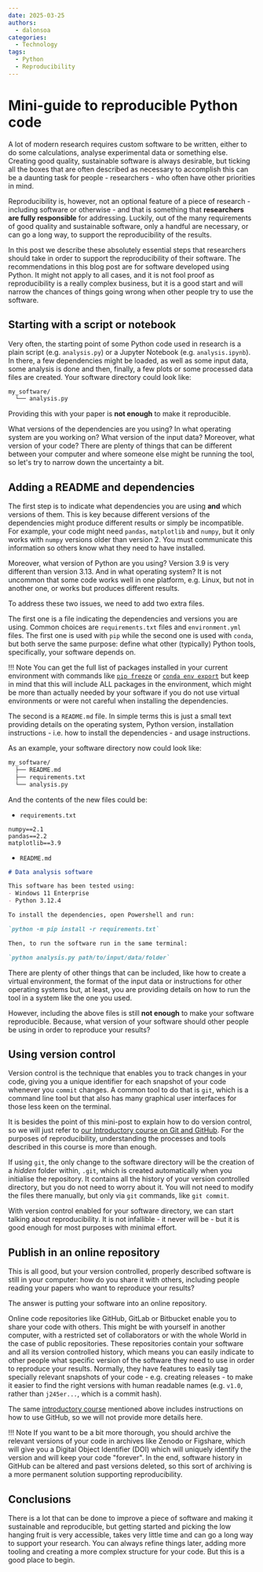 ```yaml
---
date: 2025-03-25
authors:
  - dalonsoa
categories:
  - Technology
tags:
  - Python
  - Reproducibility
---
```


# Mini-guide to reproducible Python code

A lot of modern research requires custom software to be written, either to do some
calculations, analyse experimental data or something else. Creating good quality, sustainable
software is always desirable, but ticking all the boxes that are often described as
necessary to accomplish this can be a daunting task for people - researchers - who often
have other priorities in mind.

Reproducibility is, however, not an optional feature of a piece of research - including
software or otherwise - and that is something that **researchers are fully responsible** for
addressing. Luckily, out of the many requirements of good quality and sustainable software,
only a handful are necessary, or can go a long way, to support the reproducibility of
the results.

In this post we describe these absolutely essential steps that
researchers should take in order to support the reproducibility of their software.
The recommendations in this blog post are for software developed using Python. It might not apply to all cases, and it is not fool proof as
reproducibility is a really complex business, but it is a good start and will narrow the
chances of things going wrong when other people try to use the software.
<!-- more -->

## Starting with a script or notebook

Very often, the starting point of some Python code used in research is a plain script
(e.g. `analysis.py`) or a Jupyter Notebook (e.g. `analysis.ipynb`). In there, a few
dependencies might be loaded, as well as some input data, some analysis is done and
then, finally, a few plots or some processed data files are created. Your software
directory could look like:

```bash
my_software/
  └── analysis.py
```

Providing this with your paper is **not enough** to make it reproducible.

What versions of the dependencies are you using? In what operating system are you
working on? What version of the input data? Moreover, what version of your code? There are plenty
of things that can be different between your computer and where someone else might be
running the tool, so let's try to narrow down the uncertainty a bit.

## Adding a README and dependencies

The first step is to indicate what dependencies you are using **and** which versions of
them. This is key because different versions of the dependencies might produce different
results or simply be incompatible. For example, your code might need `pandas`,
`matplotlib` and `numpy`, but it only works with `numpy` versions older than version 2. You must
communicate this information so others know what they need to have installed.

Moreover, what version of Python are you using? Version 3.9 is very different than
version 3.13. And in what operating system? It is not uncommon that some code works well in
one platform, e.g. Linux, but not in another one, or works but produces different
results.

To address these two issues, we need to add two extra files.

The first one is a file indicating the dependencies and versions you are using. Common
choices are `requirements.txt` files and `environment.yml` files. The first one is used
with `pip` while the second one is used with `conda`, but both serve the same purpose:
define what other (typically) Python tools, specifically, your software depends on.

!!! Note
    You can get the full list of packages installed in your current environment with
    commands like [`pip freeze`](https://pip.pypa.io/en/stable/cli/pip_freeze/) or
    [`conda env export`](https://docs.conda.io/projects/conda/en/latest/commands/env/export.html)
    but keep in mind that this will include ALL packages in the environment, which might
    be more than actually needed by your software if you do not use virtual environments
    or were not careful when installing the dependencies.

The second is a `README.md` file. In simple terms this is just a small text providing details
on the operating system, Python version, installation instructions - i.e. how to install
the dependencies - and usage instructions.

As an example, your software directory now could look like:

```bash
my_software/
  ├── README.md
  ├── requirements.txt
  └── analysis.py
```

And the contents of the new files could be:

- `requirements.txt`

```text
numpy==2.1
pandas==2.2
matplotlib==3.9
```

- `README.md`

```md
# Data analysis software

This software has been tested using:
- Windows 11 Enterprise
- Python 3.12.4

To install the dependencies, open Powershell and run:

`python -m pip install -r requirements.txt`

Then, to run the software run in the same terminal:

`python analysis.py path/to/input/data/folder`
```

There are plenty of other things that can be included, like how to create a virtual
environment, the format of the input data or instructions for other operating systems
but, at least, you are providing details on how to run the tool in a system like the
one you used.

However, including the above files is still **not enough** to make your software
reproducible. Because, what version of your software should other people be using
in order to reproduce your results?

## Using version control

Version control is the technique that enables you to track changes in your code, giving
you a unique identifier for each snapshot of your code whenever you `commit` changes. A
common tool to do that is `git`, which is a command line tool but that also has many
graphical user interfaces for those less keen on the terminal.

It is besides the point of this mini-post to explain how to do version control, so we
will just refer to [our Introductory course on Git and GitHub](https://imperialcollegelondon.github.io/introductory_grad_school_git_course/).
For the purposes of reproducibility, understanding the processes and tools described in
this course is more than enough.

If using `git`, the only change to the software directory will be the creation of a
_hidden_ folder within, `.git`, which is created automatically when you initialise the
repository. It contains all the history of your version controlled directory, but you do
not need to worry about it. You will not need to modify the files there manually, but
only via `git` commands, like `git commit`.

With version control enabled for your software directory, we can start talking about
reproducibility. It is not infallible - it never will be - but it is good enough for most
purposes with minimal effort.

## Publish in an online repository

This is all good, but your version controlled, properly described software is still in
your computer: how do you share it with others, including people reading your papers who
want to reproduce your results?

The answer is putting your software into an online repository.

Online code repositories like GitHub, GitLab or Bitbucket enable you to share your code
with others. This might be with yourself in another computer, with a restricted set of
collaborators or with the whole World in the case of public repositories. These
repositories contain your software and all its version controlled history, which means
you can easily indicate to other people what specific version of the software they need
to use in order to reproduce your results. Normally, they have features to easily tag
specially relevant snapshots of your code - e.g. creating releases - to make it easier to
find the right versions with human readable names (e.g. `v1.0`, rather than `j245er...`,
which is a commit hash).

The same [introductory course](https://imperialcollegelondon.github.io/introductory_grad_school_git_course/)
mentioned above includes instructions on how to use GitHub, so we will not provide more
details here.

!!! Note
    If you want to be a bit more thorough, you should archive the relevant versions of
    your code in archives like Zenodo or Figshare, which will give you a Digital
    Object Identifier (DOI) which will uniquely identify the version and will keep your
    code "forever". In the end, software history in GitHub can be altered and past versions
    deleted, so this sort of archiving is a more permanent solution supporting reproducibility.

## Conclusions

There is a lot that can be done to improve a piece of software and making it sustainable
and reproducible, but getting started and picking the low hanging fruit is very
accessible, takes very little time and can go a long way to support your research. You
can always refine things later, adding more tooling and creating a more complex
structure for your code. But this is a good place to begin.
